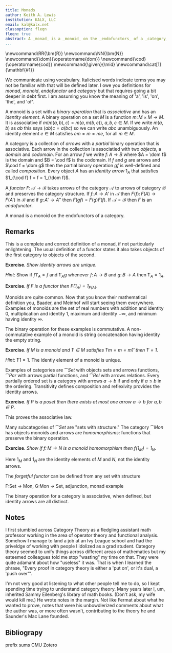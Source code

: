 ```yaml
---
title: Monads
author: Keith A. Lewis
institution: KALX, LLC
email: kal@kalx.net
classoption: fleqn
fleqn: true
abstract: A _monad_ is a _monoid_ on the _endofunctors_ of a _category_.
...
```


\newcommand\RR{\bm{R}}
\newcommand\NN{\bm{N}}
\newcommand{\dom}{\operatorname{dom}}
\newcommand{\cod}{\operatorname{cod}}
\newcommand{\given}{\mid}
\newcommand\cat[1]{\mathbf{#1}}

We communicate using vocabulary. Italicised words indicate terms you may
not be familiar with that will be defined later.  I owe you definitions
for _monad_, _monoid_, _endofunctor_ and _category_ but that requires
going a bit deeper in debt first. I am assuming you know the meaning
of 'a', 'is', 'on', 'the', and 'of'.

A monoid is a set with a _binary operation_ that is _associative_ and
has an _identity element_.
A binary operation on a set $M$ is a function $m\colon M\times M\to M$.
It is associative if $m(m(a,b),c) = m(a, m(b,c))$, $a,b,c\in M$.
If we write $m(a,b)$ as $ab$ this says $(ab)c = a(bc)$
so we can write $abc$ unambiguously.
An identity element $e\in M$ satisfies $em = m = me$, for all $m\in M$.

A category is a collection of _arrows_ with a
_partial_ binary operation that is associative. 
Each arrow in the collection is associatied with two _objects_, a _domain_ and _codomain_.
For an arrow $f$ we write $f\colon A\to B$ where $A = \dom f$ is the domain
and $B = \cod f$ is the codomain.
If $f$ and $g$ are arrows and $\cod f = \dom g$ then the
partial binary operation $gf$ is well-defined and called _composition_.
Every object $A$ has an _identity arrow_ $1_A$ that
satisfies $1_{\cod f} f = f = 1_{\dom f}$.

A _functor_ $F\colon\mathcal{A}\to\mathcal{B}$ takes
arrows of the category $\mathcal{A}$ to arrows of category $\mathcal{B}$ and
preserves the category structure.
If $f\colon A\to A'$ in $\mathcal{A}$ then $F(f)\colon F(A)\to F(A')$ in $\mathcal{B}$
and if $g\colon A'\to A''$ then $F(gf) = F(g)F(f)$.
If $\mathcal{A} = \mathcal{B}$ then $F$ is an _endofunctor_.

A monad is a monoid on the endofunctors of a category.

## Remarks

This is a complete and correct definition of a monad, if not particularly enlightening.
The usual definition of a functor states it also takes objects of the first category
to objects of the second.

__Exercise__. _Show identity arrows are unique_.

_Hint_: Show if $f 1'_A = f$ and $1'_A g$ whenever $f\colon A\to B$ and $g\colon B\to A$
then $1'_A = 1_A$.

__Exercise__. _If $F$ is a functor then $F(1_A) = 1_{F(A)}$_.

Monoids are quite common. Now that you know their mathematical definition
you, Baader, and Meinhof will start seeing them everywhere.  Examples
of monoids are the set of real numbers with addition and identity 0,
multiplication and identity 1, maximum and identity $-\infty$, and
minimum having identity $\infty$.

The binary operation for these examples is commutative. A non-commutative example
of a monoid is string concatenation having identity the empty string. 

__Exercise__. _If $M$ is a monoid and $1'\in M$ satisfies $1'm = m = m1'$ then $1' = 1$_.

_Hint_: $1'1 = 1$. The identiy element of a monoid is unique.

Examples of categories are $\cat{Set}$ with objects sets and arrows
functions, $\cat{Par}$ with arrows partial functions, and $\cat{Rel}$
with arrows relations.  Every partially ordered set is a category with
arrows $a\to b$ if and only if $a\le b$ in the ordering.
Transitivity defines composition and reflexivity provides the identity arrows.

__Exercise__. _If $P$ is a poset then there exists at most one arrow $a\to b$ for $a,b\in P$_.

This proves the associative law.

Many subcategories of $\cat{Set}$ are "sets with structure." The category
$\cat{Mon}$ has objects monoids and arrows are _homomorphisms_: functions
that preserve the binary operation.

__Exercise__. _Show if $f\colon M\to N$ is a monoid homomorphism then $f(1_M) = 1_N$_.

Here $1_M$ and $1_N$ are the identity elements of $M$ and $N$, not the identity arrows.

The _forgetful functor_ can be defined from any set with structure

F:Set -> Mon, G:Mon -> Set, adjunction, monad example

The binary operation for a category is associative, when defined, 
but identity arrows are all distinct.

## Notes

I first stumbled across Category Theory as a fledgling assistant math professor
working in the area of operator theory and functional analysis.
Somehow I manage to land a job at an Ivy League school and had the priveldge
of working with people I idolized as a grad student.
Category theory seemed to unify things across different areas of mathematics
but my esteemed colleagues told me stop "wasting" my time on that.
They were quite adamant about how "useless" it was. 
That is when I learned the phrase, "Every proof in category theory is either
a 'put on', or it's dual, a 'push over'".

I'm not very good at listening to what other people tell me to do, so
I kept spending time trying to understand category theory.
Many years later I, um, inherited Sammy Eilenberg's library of math books.
(Don't ask, my wife would kill me.) He wrote notes in the margin.
Not like Fermat about what he wanted to prove, notes that were his
unbowdlerized comments about what the author was, or more often wasn't, contributing
to the theory he and Saunder's Mac Lane founded.



## Bibliograpy

prefix sums CMU Zotero
